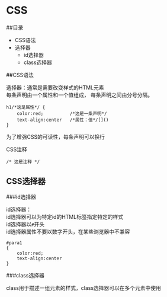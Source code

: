 # CSS

##目录

* CSS语法
* 选择器 
	- id选择器
	- class选择器


##CSS语法

选择器：通常是需要改变样式的HTML元素  
每条声明由一个属性和一个值组成， 每条声明之间由分号分隔。

	h1/*这是属性*/ {
	    color:red;			/*这是一条声明*/
	    text-align:center 	/*属性：值*/[]()
	}        
为了增强CSS的可读性，每条声明可以换行

CSS注释

	/* 这是注释 */

## CSS选择器

###id选择器

id选择器：  
id选择器可以为特定id的HTML标签指定特定的样式  
id选择器以`#`开头  
id选择器属性不要以数字开头，在某些浏览器中不兼容

	#para1
	{
	    color:red;
	    text-align:center
	}

###class选择器

class用于描述一组元素的样式，class选择器可以在多个元素中使用